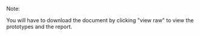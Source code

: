 Note:

You will have to download the document by clicking "view raw" to view the prototypes and the report.

